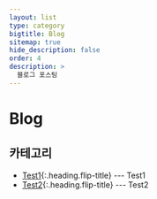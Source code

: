 ```yaml
---
layout: list
type: category
bigtitle: Blog
sitemap: true
hide_description: false
order: 4
description: >
  블로그 포스팅
---
```


# Blog

## 카테고리

* [Test1]{:.heading.flip-title} --- Test1
* [Test2]{:.heading.flip-title} --- Test2

[Test1]: /test1/
[Test2]: /test2/
